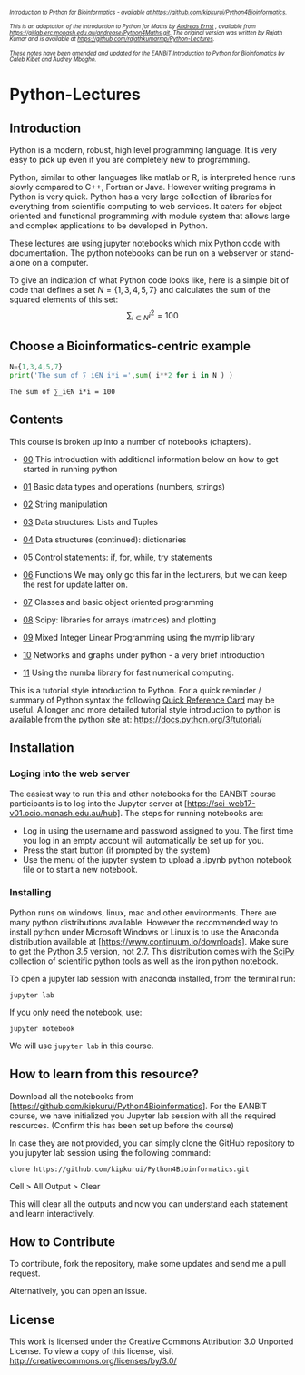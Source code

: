 <small><small><i>
Introduction to Python for Bioinformatics - available at https://github.com/kipkurui/Python4Bioinformatics.

This is an adaptation of the Introduction to Python for Maths by [Andreas Ernst](http://users.monash.edu.au/~andreas) , available from  https://gitlab.erc.monash.edu.au/andrease/Python4Maths.git. The original version was written by Rajath Kumar and is available at https://github.com/rajathkumarmp/Python-Lectures.

These notes have been amended and updated for the EANBiT Introduction to Python for Bioinfomatics by Caleb Kibet and Audrey Mbogho.  
</small></small></i>

# Python-Lectures

## Introduction

Python is a modern, robust, high level programming language. It is very easy to pick up even if you are completely new to programming. 

Python, similar to other languages like matlab or R, is interpreted hence runs slowly compared to C++, Fortran or Java. However writing programs in Python is very quick. Python has a very large collection of libraries for everything from scientific computing to web services. It caters for object oriented and functional programming with module system that allows large and complex applications to be developed in Python. 

These lectures are using jupyter notebooks which mix Python code with documentation. The python notebooks can be run on a webserver or stand-alone on a computer.

To give an indication of what Python code looks like, here is a simple bit of code that defines a set $N=\{1,3,4,5,7\}$ and calculates the sum of the squared elements of this set: $$\sum_{i\in N} i^2=100$$

## Choose a Bioinformatics-centric example
```python
N={1,3,4,5,7}
print('The sum of ∑_i∈N i*i =',sum( i**2 for i in N ) )
```

    The sum of ∑_i∈N i*i = 100


## Contents

This course is broken up into a number of notebooks (chapters).

* [00](Intro-to-Python/00.ipynb) This introduction with additional information below on how to get started in running python
* [01](Intro-to-Python/01.ipynb) Basic data types and operations (numbers, strings) 
* [02](Intro-to-Python/02.ipynb) String manipulation 
* [03](Intro-to-Python/03.ipynb) Data structures: Lists and Tuples
* [04](Intro-to-Python/04.ipynb) Data structures (continued): dictionaries
* [05](Intro-to-Python/05.ipynb) Control statements: if, for, while, try statements
* [06](Intro-to-Python/06.ipynb) Functions
We may only go this far in the lecturers, but we can keep the rest for update latter on. 

* [07](Intro-to-Python/07.ipynb) Classes and basic object oriented programming
* [08](Intro-to-Python/08.ipynb) Scipy: libraries for arrays (matrices) and plotting
* [09](Intro-to-Python/09.ipynb) Mixed Integer Linear Programming using the mymip library
* [10](Intro-to-Python/10.ipynb) Networks and graphs under python - a very brief introduction
* [11](Intro-to-Python/11.ipynb) Using the numba library for fast numerical computing.
    

This is a tutorial style introduction to Python. For a quick reminder / summary of Python syntax the following [Quick Reference Card](http://www.cs.put.poznan.pl/csobaniec/software/python/py-qrc.html) may be useful. A longer and more detailed tutorial style introduction to python is available from the python site at: https://docs.python.org/3/tutorial/


## Installation

### Loging into the web server
The easiest way to run this and other notebooks for the EANBiT course participants is to log into the Jupyter server at [https://sci-web17-v01.ocio.monash.edu.au/hub]. The steps for running notebooks are:
* Log in using the username and password assigned to you. The first time you log in an empty account will automatically be set up for you.
* Press the start button (if prompted by the system)
* Use the menu of the jupyter system to upload a .ipynb python notebook file or to start a new notebook.

### Installing 

Python runs on windows, linux, mac and other environments. There are many python distributions available. However the recommended way to install python under Microsoft Windows or Linux is to use the Anaconda distribution available at [https://www.continuum.io/downloads]. Make sure to get the Python *3.5* version, not 2.7. This distribution comes with the [SciPy](https://www.scipy.org/) collection of scientific python tools as well as the iron python notebook.

To open a jupyter lab session with anaconda installed, from the terminal run:

    jupyter lab
    
If you only need the notebook, use:

    jupyter notebook

We will use ```jupyter lab``` in this course. 

## How to learn from this resource?

Download all the  notebooks from [https://github.com/kipkurui/Python4Bioinformatics]. For the EANBiT course, we have initialized you Jupyter lab session with all the required resources. (Confirm this has been set up before the course)

In case they are not provided, you can simply clone the GitHub repository to you jupyter lab session using the following command:

    clone https://github.com/kipkurui/Python4Bioinformatics.git
    
Cell > All Output > Clear

This will clear all the outputs and now you can understand each statement and learn interactively.

## How to Contribute

To contribute, fork the repository, make some updates and send me a pull request. 

Alternatively, you can open an issue. 

## License
This work is licensed under the Creative Commons Attribution 3.0 Unported License. To view a copy of this license, visit http://creativecommons.org/licenses/by/3.0/
